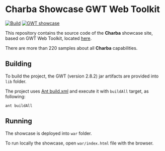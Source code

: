 # Charba Showcase GWT Web Toolkit

<p align="left">
  <a href="https://github.com/pepstock-org/Charba-Showcase/actions/workflows/build.yaml"><img alt="Build" src="https://github.com/pepstock-org/Charba-Showcase/workflows/Build/badge.svg?branch=master"></a>
  <a href="https://pepstock-org.github.io/Charba-Showcase/"><img alt="GWT showcase" src="https://img.shields.io/badge/Showcase-GWT-F27173.svg"></a>
</p>

This repository contains the source code of the **Charba** showcase site, based on GWT Web Toolkit, located [here](https://pepstock-org.github.io/Charba-Showcase/).

There are more than 220 samples about all **Charba** capabilities.

## Building

To build the project, the GWT (version 2.8.2) jar artifacts are provided into `lib` folder.

The project uses [Ant build.xml](https://github.com/pepstock-org/Charba-Showcase/blob/4.1/build.xml) and execute it with  `buildAll` target, as following:

```
ant buildAll
```

## Running

The showcase is deployed into `war` folder.

To run locally the showcase, open `war/index.html` file with the browser.
